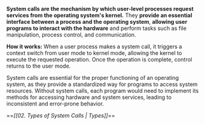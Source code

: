 **System calls are the mechanism by which user-level processes request services from the operating system's kernel.** They **provide an essential interface between a process and the operating system**, **allowing user programs to interact with the hardware** and perform tasks such as file manipulation, process control, and communication.

**How it works:**
When a user process makes a system call, it triggers a context switch from user mode to kernel mode, allowing the kernel to execute the requested operation. Once the operation is complete, control returns to the user mode.

System calls are essential for the proper functioning of an operating system, as they provide a standardized way for programs to access system resources. Without system calls, each program would need to implement its methods for accessing hardware and system services, leading to inconsistent and error-prone behavior.


==*[[02. Types of System Calls | Types]]*==